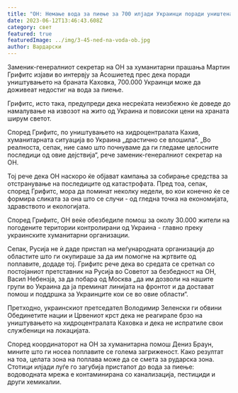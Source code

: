 ```yaml
---
title: "ОН: Немање вода за пиење за 700 илјади Украинци поради уништената брана"
date: 2023-06-12T13:46:43.608Z
category: свет
featured: true
featuredImage: ../img/3-45-ned-na-voda-ob.jpg
author: Вардарски
---
```

Заменик-генералниот секретар на ОН за хуманитарни прашања Мартин Грифитс изјави во интервју за Асошиетед прес дека поради уништувањето на браната Каховка, 700.000 Украинци може да доживеат недостиг на вода за пиење.

Грифитс, исто така, предупреди дека несреќата неизбежно ќе доведе до намалување на извозот на жито од Украина и повисоки цени на храната ширум светот.

Според Грифитс, по уништувањето на хидроцентралата Кахив, хуманитарната ситуација во Украина „драстично се влошила“. „Во реалноста, сепак, ние само што почнуваме да ги гледаме целосните последици од овие дејствија“, рече заменик-генералниот секретар на ОН.

Тој рече дека ОН наскоро ќе објават кампања за собирање средства за отстранување на последиците од катастрофата. Пред тоа, сепак, според Грифитс, мора да поминат неколку недели, во кои конечно ќе се формира сликата за она што се случи - од гледна точка на економијата, здравството и екологијата.

Според Грифитс, ОН веќе обезбедиле помош за околу 30.000 жители на погодените територии контролирани од Украина - главно преку украинските хуманитарни организации.

Сепак, Русија не ѝ даде пристап на меѓународната организација до областите што ги окупираше за да им помогне на жртвите од поплавите, додаде тој. Грифитс рече дека во средата се сретнал со постојаниот претставник на Русија во Советот за безбедност на ОН, Васил Небензја, за да побара од Москва „да им дозволи на нашите групи во Украина да ја преминат линијата на фронтот и да достават помош и поддршка за Украинците кои се во овие области“.

Претходно, украинскиот претседател Володимир Зеленски ги обвини Обединетите нации и Црвениот крст дека не реагирале брзо на уништувањето на хидроцентралата Каховка и дека не испратиле свои службеници на локацијата.

Според координаторот на ОН за хуманитарна помош Дениз Браун, мините што ги носеа поплавите се голема загриженост. Како резултат на тоа, целата зона на поплава може да се смета за рударска зона. Стотици илјади луѓе го загубија пристапот до вода за пиење: водоводната мрежа е контаминирана со канализација, пестициди и други хемикалии.